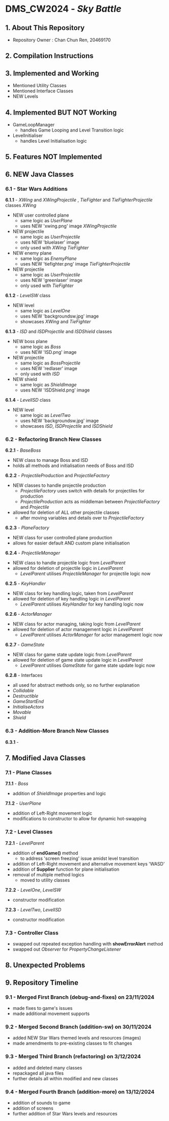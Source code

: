 # **DMS_CW2024** - _Sky Battle_

## 1. About This Repository
- Repository Owner : Chan Chun Ren, 20469170

## 2. Compilation Instructions

## 3. Implemented and Working 
- Mentioned Utility Classes
- Mentioned Interface Classes
- NEW Levels

## 4. Implemented BUT NOT Working
- GameLoopManager
  - handles Game Looping and Level Transition logic
- LevelInitialiser
  - handles Level Initialisation logic

## 5. Features NOT Implemented

## 6. NEW Java Classes
### 6.1 - Star Wars Additions

**6.1.1** - _XWing_ and _XWingProjectile_ , _TieFighter_ and _TieFighterProjectile_ classes
_XWing_
- NEW user controlled plane
  - same logic as _UserPlane_
  - uses NEW 'xwing.png' image
_XWingProjectile_
- NEW projectile
  - same logic as _UserProjectile_
  - uses NEW 'bluelaser' image
  - only used with _XWing_
_TieFighter_
- NEW enemy plane
  - same logic as _EnemyPlane_
  - uses NEW 'tiefighter.png' image
_TieFighterProjectile_
- NEW projectile
  - same logic as _UserProjectile_
  - uses NEW 'greenlaser' image
  - only used with _TieFighter_

**6.1.2** - _LevelSW_ class
- NEW level
  - same logic as _LevelOne_
  - uses NEW 'backgroundsw.jpg' image
  - showcases _XWing_ and _TieFighter_

**6.1.3** - _ISD_ and _ISDProjectile_ and _ISDShield_ classes
  - NEW boss plane
    - same logic as _Boss_
    - uses NEW 'ISD.png' image
  - NEW projectile
    - same logic as _BossProjectile_
    - uses NEW 'redlaser' image
    - only used with _ISD_
  - NEW shield
    - same logic as _ShieldImage_
    - uses NEW 'ISDShield.png' image

**6.1.4** - _LevelISD_ class
- NEW level
  - same logic as _LevelTwo_
  - uses NEW 'backgroundsw.jpg' image
  - showcases _ISD_, _ISDProjectile_ and _ISDShield_

### 6.2 - Refactoring Branch New Classes
**6.2.1** - _BaseBoss_
- NEW class to manage Boss and ISD
- holds all methods and initialisation needs of Boss and ISD

**6.2.2** - _ProjectileProduction_ and _ProjectileFactory_
- NEW classes to handle projectile production
  - _ProjectileFactory_ uses switch with details for projectiles for production
  - _ProjectileProduction_ acts as middleman between _ProjectileFactory_ and _Projectile_
- allowed for deletion of ALL other projectile classes
  - after moving variables and details over to _ProjectileFactory_
 
**6.2.3** - _PlaneFactory_
- NEW class for user controlled plane production
- allows for easier default AND custom plane initialisation

**6.2.4** - _ProjectileManager_
- NEW class to handle projectile logic from _LevelParent_
- allowed for deletion of projectile logic in _LevelParent_
  - _LevelParent_ utilises _ProjectileManager_ for projectile logic now

**6.2.5** - _KeyHandler_
- NEW class for key handling logic, taken from _LevelParent_
- allowed for deletion of key handling logic in _LevelParent_
  - _LevelParent_ utilises _KeyHandler_ for key handling logic now

**6.2.6** - _ActorManager_
- NEW class for actor managing, taking logic from _LevelParent_
- allowed for deletion of actor management logic in _LevelParent_
  - _LevelParent_ utilises _ActorManager_ for actor management logic now

**6.2.7** - _GameState_
- NEW class for game state update logic from _LevelParent_
- allowed for deletion of game state update logic in _LevelParent_
  - _LevelParent_ utilises _GameState_ for game state update logic now

**6.2.8** - Interfaces
- all used for abstract methods only, so no further explanation
- _Collidable_
- _Destructible_
- _GameStartEnd_
- _InitialiseActors_
- _Movable_
- _Shield_

### 6.3 - Addition-More Branch New Classes
**6.3.1** - 

## 7. Modified Java Classes
### 7.1 - Plane Classes
**7.1.1** - _Boss_
- addition of _ShieldImage_ properties and logic

**7.1.2** - _UserPlane_
- addition of Left-Right movement logic
- modifications to constructor to allow for dynamic hot-swapping

### 7.2 - Level Classes
**7.2.1** - _LevelParent_
- addition of **endGame()** method
  - to address 'screen freezing' issue amidst level transition
- addition of Left-Right movement and alternative movement keys 'WASD'
- addition of **Supplier** function for plane initialisation
- removal of multiple method logics
  - moved to utility classes

**7.2.2** - _LevelOne_, _LevelSW_
- constructor modification

**7.2.3** - _LevelTwo_, _LevelISD_
- constructor modification

### 7.3 - Controller Class
- swapped out repeated exception handling with **showErrorAlert** method
- swapped out _Observer_ for _PropertyChangeListener_

## 8. Unexpected Problems

## 9. Repository Timeline

### 9.1 - Merged First Branch (debug-and-fixes) on 23/11/2024
- made fixes to game's issues
- made additional movement supports

### 9.2 - Merged Second Branch (addition-sw) on 30/11/2024
- added NEW Star Wars themed levels and resources (images)
- made amendments to pre-existing classes to fit changes

### 9.3 - Merged Third Branch (refactoring) on 3/12/2024
- added and deleted many classes
- repackaged all java files
- further details all within modified and new classes

### 9.4 - Merged Fourth Branch (addition-more) on 13/12/2024
- addition of sounds to game
- addition of screens
- further addition of Star Wars levels and resources
